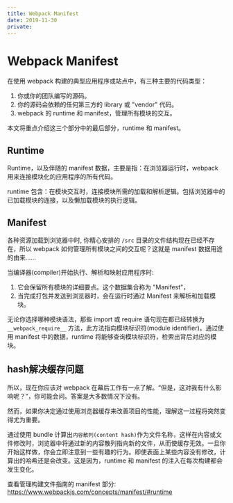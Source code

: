```yaml
---
title: Webpack Manifest
date: 2019-11-30
private: 
---
```

# Webpack Manifest
在使用 webpack 构建的典型应用程序或站点中，有三种主要的代码类型：

1. 你或你的团队编写的源码。
2. 你的源码会依赖的任何第三方的 library 或 "vendor" 代码。
2. webpack 的 runtime 和 manifest，管理所有模块的交互。

本文将重点介绍这三个部分中的最后部分，runtime 和 manifest。

## Runtime
Runtime，以及伴随的 manifest 数据，主要是指：在浏览器运行时，webpack 用来连接模块化的应用程序的所有代码。

runtime 包含：在模块交互时，连接模块所需的加载和解析逻辑。包括浏览器中的已加载模块的连接，以及懒加载模块的执行逻辑。

## Manifest
各种资源加载到浏览器中时, 你精心安排的 `/src` 目录的文件结构现在已经不存在，所以 webpack 如何管理所有模块之间的交互呢？这就是 manifest 数据用途的由来……

当编译器(compiler)开始执行、解析和映射应用程序时:
1. 它会保留所有模块的详细要点。这个数据集合称为 "Manifest"，
2. 当完成打包并发送到浏览器时，会在运行时通过 Manifest 来解析和加载模块。

无论你选择哪种模块语法，那些 import 或 require 语句现在都已经转换为 `__webpack_require__` 方法，此方法指向模块标识符(module identifier)。通过使用 manifest 中的数据，runtime 将能够查询模块标识符，检索出背后对应的模块。

## hash解决缓存问题
所以，现在你应该对 webpack 在幕后工作有一点了解。“但是，这对我有什么影响呢？”，你可能会问。答案是大多数情况下没有。

然而，如果你决定通过使用浏览器缓存来改善项目的性能，理解这一过程将突然变得尤为重要。

通过使用 bundle 计算出`内容散列(content hash)`作为文件名称，这样在内容或文件修改时，浏览器中将通过新的内容散列指向新的文件，从而使缓存无效。一旦你开始这样做，你会立即注意到一些有趣的行为。即使表面上某些内容没有修改，计算出的哈希还是会改变。这是因为，runtime 和 manifest 的注入在每次构建都会发生变化。

查看管理构建文件指南的 manifest 部分: https://www.webpackjs.com/concepts/manifest/#runtime
